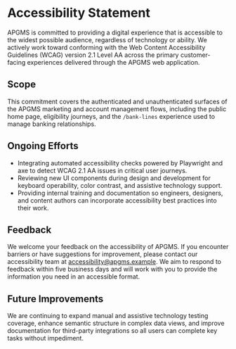 # Accessibility Statement

APGMS is committed to providing a digital experience that is accessible to the widest possible audience, regardless of technology or ability. We actively work toward conforming with the Web Content Accessibility Guidelines (WCAG) version 2.1 Level AA across the primary customer- facing experiences delivered through the APGMS web application.

## Scope

This commitment covers the authenticated and unauthenticated surfaces of the APGMS marketing and account management flows, including the public home page, eligibility journeys, and the `/bank-lines` experience used to manage banking relationships.

## Ongoing Efforts

- Integrating automated accessibility checks powered by Playwright and axe to detect WCAG 2.1 AA issues in critical user journeys.
- Reviewing new UI components during design and development for keyboard operability, color contrast, and assistive technology support.
- Providing internal training and documentation so engineers, designers, and content authors can incorporate accessibility best practices into their work.

## Feedback

We welcome your feedback on the accessibility of APGMS. If you encounter barriers or have suggestions for improvement, please contact our accessibility team at [accessibility@apgms.example](mailto:accessibility@apgms.example). We aim to respond to feedback within five business days and will work with you to provide the information you need in an accessible format.

## Future Improvements

We are continuing to expand manual and assistive technology testing coverage, enhance semantic structure in complex data views, and improve documentation for third-party integrations so all users can complete key tasks without impediment.
